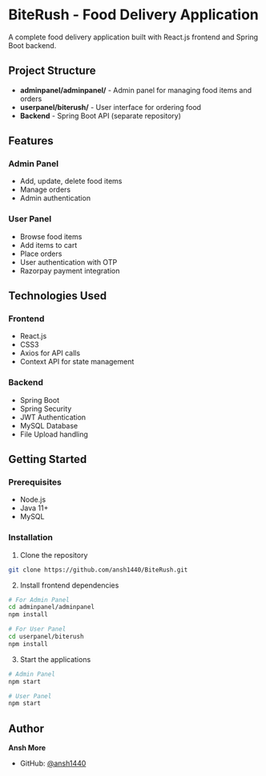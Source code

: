 # BiteRush - Food Delivery Application

A complete food delivery application built with React.js frontend and Spring Boot backend.

## Project Structure

- **adminpanel/adminpanel/** - Admin panel for managing food items and orders
- **userpanel/biterush/** - User interface for ordering food
- **Backend** - Spring Boot API (separate repository)

## Features

### Admin Panel
- Add, update, delete food items
- Manage orders
- Admin authentication

### User Panel
- Browse food items
- Add items to cart
- Place orders
- User authentication with OTP
- Razorpay payment integration

## Technologies Used

### Frontend
- React.js
- CSS3
- Axios for API calls
- Context API for state management

### Backend
- Spring Boot
- Spring Security
- JWT Authentication
- MySQL Database
- File Upload handling

## Getting Started

### Prerequisites
- Node.js
- Java 11+
- MySQL

### Installation

1. Clone the repository
```bash
git clone https://github.com/ansh1440/BiteRush.git
```

2. Install frontend dependencies
```bash
# For Admin Panel
cd adminpanel/adminpanel
npm install

# For User Panel
cd userpanel/biterush
npm install
```

3. Start the applications
```bash
# Admin Panel
npm start

# User Panel
npm start
```

## Author

**Ansh More**
- GitHub: [@ansh1440](https://github.com/ansh1440)


